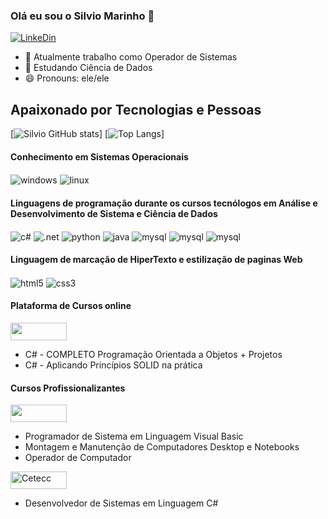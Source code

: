 ### Olá eu sou o Silvio Marinho 👋
[![LinkeDin](https://img.shields.io/badge/LinkedIn-0077B5?style=for-the-badge&logo=linkedin&logoColor=white)](https://www.linkedin.com/in/silvio-marinho-929031158/)

* 🔭 Atualmente trabalho como Operador de Sistemas
* 🌱 Estudando Ciência de Dados
* 😄 Pronouns: ele/ele
## Apaixonado por Tecnologias e Pessoas

[![Silvio GitHub stats](https://github-readme-stats.vercel.app/api?username=Silvio-Marinho&show_icons=true&theme=ambient_gradient&count_private=true)]
[![Top Langs](https://github-readme-stats.vercel.app/api/top-langs/?username=Silvio-Marinho&layout=compact)]

#### Conhecimento em Sistemas Operacionais
<div style="display: inline_block">
  <img align="center" alt="windows" src="https://img.shields.io/badge/Windows-0078D6?style=for-the-badge&logo=windows&logoColor=white" />
  <img align="center" alt="linux" src="https://img.shields.io/badge/Linux-FCC624?style=for-the-badge&logo=linux&logoColor=black" />
</div>

#### Linguagens de programação durante os cursos tecnólogos em Análise e Desenvolvimento de Sistema e Ciência de Dados
<div style="display: inline_block">
  <img align="center" alt="c#" src="https://img.shields.io/badge/C%23-239120?style=for-the-badge&logo=c-sharp&logoColor=white" />
  <img align="center" alt=".net" src="https://img.shields.io/badge/.NET-5C2D91?style=for-the-badge&logo=.net&logoColor=white" />
  <img align="center" alt="python" src="https://img.shields.io/badge/Python-3776AB?style=for-the-badge&logo=python&logoColor=white" />
  <img align="center" alt="java" src="https://img.shields.io/badge/Java-ED8B00?style=for-the-badge&logo=openjdk&logoColor=white" />
  <img align="center" alt="mysql" src="https://img.shields.io/badge/Microsoft_SQL_Server-CC2927?style=for-the-badge&logo=microsoft-sql-server&logoColor=white" />
  <img align="center" alt="mysql" src="https://img.shields.io/badge/MySQL-00000F?style=for-the-badge&logo=mysql&logoColor=white" />
  <img align="center" alt="mysql" src="https://img.shields.io/badge/SQLite-07405E?style=for-the-badge&logo=sqlite&logoColor=white" />
</div>

#### Linguagem de marcação de HiperTexto e estilização de paginas Web
<div style="display: inline_block">
  <img align="center" alt="html5" src="https://img.shields.io/badge/HTML5-E34F26?style=for-the-badge&logo=html5&logoColor=white" />
  <img align="center" alt="css3" src="https://img.shields.io/badge/CSS3-1572B6?style=for-the-badge&logo=css3&logoColor=white" />
 </div>
 
 #### Plataforma de Cursos online
<div style="display: inline_block">
  <img src="https://res.cloudinary.com/practicaldev/image/fetch/s--8Wgk3ZAc--/c_limit%2Cf_auto%2Cfl_progressive%2Cq_auto%2Cw_880/https://img.shields.io/badge/Udemy-A100FF%3Fstyle%3Dfor-the-badge%26logo%3DUdemy%26logoColor%3Dwhite" loading="lazy" width="90" height="28">
</div>

*  C# - COMPLETO Programação Orientada a Objetos + Projetos
*  C# - Aplicando Princípios SOLID na prática

#### Cursos Profissionalizantes
<div>
  <img width="90" height="28" src="https://salesianossp.org.br/ositaquera/wp-content/uploads/2020/05/LOGO-PARA-CABECALHO-DO-SITE-HORIZON-333.png" class="attachment-full size-full wp-image-5760" alt="" srcset="https://salesianossp.org.br/ositaquera/wp-content/uploads/2020/05/LOGO-PARA-CABECALHO-DO-SITE-HORIZON-333.png 600w, https://salesianossp.org.br/ositaquera/wp-content/uploads/2020/05/LOGO-PARA-CABECALHO-DO-SITE-HORIZON-333-300x89.png 300w, https://salesianossp.org.br/ositaquera/wp-content/uploads/2020/05/LOGO-PARA-CABECALHO-DO-SITE-HORIZON-333-260x77.png 260w, https://salesianossp.org.br/ositaquera/wp-content/uploads/2020/05/LOGO-PARA-CABECALHO-DO-SITE-HORIZON-333-50x15.png 50w, https://salesianossp.org.br/ositaquera/wp-content/uploads/2020/05/LOGO-PARA-CABECALHO-DO-SITE-HORIZON-333-150x44.png 150w" sizes="(max-width:90px) 480px, 600px">
</div>

* Programador de Sistema em Linguagem Visual Basic
* Montagem e Manutenção de Computadores Desktop e Notebooks
* Operador de Computador

<div>
  <img class="img-responsive logo_transparent_static visible" src="https://www.cetecc.org.br/wp-content/uploads/2017/01/LOGO-CETECC-HOME-SITE.jpg" style="width: 90px; height: 28px;" alt="Cetecc">
</div>

* Desenvolvedor de Sistemas em Linguagem C#
